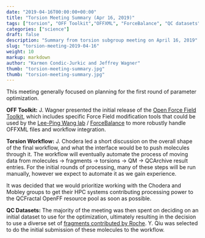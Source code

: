 ```yaml
---
date: "2019-04-16T00:00:00+00:00"
title: "Torsion Meeting Summary (Apr 16, 2019)"
tags: ["torsion", "OFF Toolkit","OFFXML", "ForceBalance", "QC datasets", "torsion workflow"]
categories: ["science"]
draft: false
description: "Summary from torsion subgroup meeting on April 16, 2019"
slug: "torsion-meeting-2019-04-16"
weight: 10
markup: markdown
author: "Karmen Condic-Jurkic and Jeffrey Wagner"
thumb: "torsion-meeting-summary.jpg"
thumb: "torsion-meeting-summary.jpg"
---
```


This meeting generally focused on planning for the first round of parameter optimization.

**OFF Toolkit:** J. Wagner presented the initial release of the [Open Force Field Toolkit](https://github.com/openforcefield/openforcefield), which includes specific Force Field modification tools that could be used by the [Lee-Ping Wang lab](http://www.lpwchem.org/) / [ForceBalance](https://github.com/leeping/forcebalance) to more robustly handle OFFXML files and workflow integration.

**Torsion Workflow:** J. Chodera led a short discussion on the overall shape of the final workflow, and what the interface would be to push molecules through it. The workflow will eventually automate the process of moving data from molecules → fragments → torsions → QM → QCArchive result entries. For the initial rounds of processing, many of these steps will be run manually, however we expect to automate it as  we gain experience.

It was decided that we would prioritize working with the Chodera and Mobley groups to get their HPC systems contributing processing power to the QCFractal OpenFF resource pool as soon as possible.

**QC Datasets:** The majority of the meeting was then spent on deciding on an initial dataset to use for the optimization, ultimately resulting in the decision to use a diverse set of [fragments contributed by Roche](https://github.com/openforcefield/open-forcefield-data/tree/master/Torsion-Drives/Roche-Reference-Compounds). Y. Qiu was selected to do the initial submission of these molecules to the workflow.
